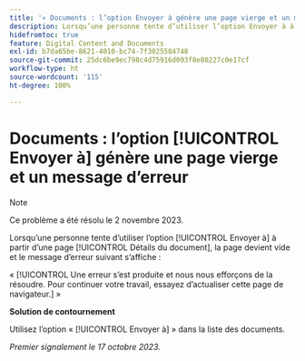 ```yaml
---
title: '« Documents : l’option Envoyer à génère une page vierge et un message d’erreur »'
description: Lorsqu’une personne tente d’utiliser l’option Envoyer à à partir d’une page Détails du document, la page devient vide et un message d’erreur s’affiche.
hidefromtoc: true
feature: Digital Content and Documents
exl-id: b7da65be-8621-4010-bc74-7f3025584748
source-git-commit: 25dc6be9ec798c4d75916d093f8e80227c0e17cf
workflow-type: ht
source-wordcount: '115'
ht-degree: 100%

---
```


# Documents : l’option [!UICONTROL Envoyer à] génère une page vierge et un message d’erreur

>[!NOTE]
>
>Ce problème a été résolu le 2 novembre 2023.

Lorsqu’une personne tente d’utiliser l’option [!UICONTROL Envoyer à] à partir d’une page [!UICONTROL Détails du document], la page devient vide et le message d’erreur suivant s’affiche :

« [!UICONTROL Une erreur s’est produite et nous nous efforçons de la résoudre. Pour continuer votre travail, essayez d’actualiser cette page de navigateur.] »

**Solution de contournement**

Utilisez l’option « [!UICONTROL Envoyer à] » dans la liste des documents.

_Premier signalement le 17 octobre 2023._
